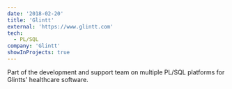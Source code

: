 ```yaml
---
date: '2018-02-20'
title: 'Glintt'
external: 'https://www.glintt.com'
tech:
  - PL/SQL
company: 'Glintt'
showInProjects: true
---
```


Part of the development and support team on multiple PL/SQL platforms for Glintts' healthcare software.

